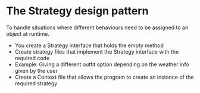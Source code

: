 # The Strategy design pattern

To handle situations where different behaviours need to be assigned to an object at runtime.


- You create a Strategy interface that holds the empty method
- Create strategy files that implement the Strategy interface with the required code
- Example: Giving a different outfit option depending on the weather info given by the user
- Create a Context file that allows the program to create an instance of the required strategy